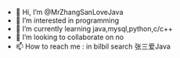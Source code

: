 - 👋 Hi, I’m @MrZhangSanLoveJava
- 👀 I’m interested in programming
- 🌱 I’m currently learning java,mysql,python,c/c++
- 💞️ I’m looking to collaborate on no
- 📫 How to reach me : in bilbil search 张三爱Java

<!---
MrZhangSanLoveJava/MrZhangSanLoveJava is a ✨ special ✨ repository because its `README.md` (this file) appears on your GitHub profile.
You can click the Preview link to take a look at your changes.
--->

